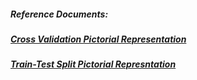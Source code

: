 ##### Reference Documents:
##### [Cross Validation Pictorial Representation](https://github.com/rahulvaish/ReferenceDocuments/blob/master/QuickGuide%5BIMAGES%5D/MachineLearningQuickGuide%5BIMAGES%5D/CrossValidation%5BPictorialRepresentation%5D.jpg)
##### [Train-Test Split Pictorial Represntation](https://github.com/rahulvaish/ReferenceDocuments/blob/master/QuickGuide%5BIMAGES%5D/MachineLearningQuickGuide%5BIMAGES%5D/Train-Test-Split%5BPictorialRepresentation%5D.png)

